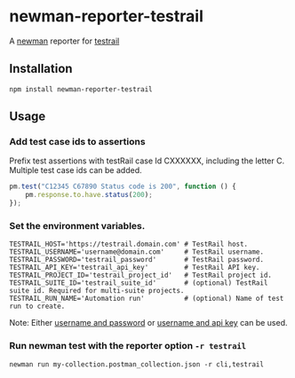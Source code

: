 # newman-reporter-testrail

A [newman](https://github.com/postmanlabs/newman) reporter for [testrail](http://docs.gurock.com/testrail-api2/start)

## Installation
    npm install newman-reporter-testrail

## Usage

### Add test case ids to assertions
Prefix test assertions with testRail case Id CXXXXXX, including the letter C. Multiple test case ids can be added.
```javascript
pm.test("C12345 C67890 Status code is 200", function () {
    pm.response.to.have.status(200);
});
```

### Set the environment variables.
```
TESTRAIL_HOST='https://testrail.domain.com' # TestRail host.
TESTRAIL_USERNAME='username@domain.com'     # TestRail username.
TESTRAIL_PASSWORD='testrail_password'       # TestRail password.
TESTRAIL_API_KEY='testrail_api_key'         # TestRail API key.
TESTRAIL_PROJECT_ID='testrail_project_id'   # TestRail project id.
TESTRAIL_SUITE_ID='testrail_suite_id'       # (optional) TestRail suite id. Required for multi-suite projects.
TESTRAIL_RUN_NAME='Automation run'          # (optional) Name of test run to create.
```

Note: Either [username and password](http://docs.gurock.com/testrail-api2/accessing#username_and_password) or [username and api key](http://docs.gurock.com/testrail-api2/accessing#username_and_api_key) can be used.

### Run newman test with the reporter option `-r testrail`
    newman run my-collection.postman_collection.json -r cli,testrail
